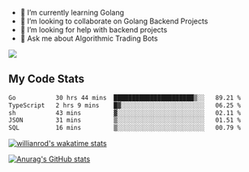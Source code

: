
- 🌱 I’m currently learning Golang
- 👯 I’m looking to collaborate on Golang Backend Projects
- 🤔 I’m looking for help with backend projects
- 💬 Ask me about Algorithmic Trading Bots

![](https://github-profile-trophy.vercel.app/?username=kevinbarrero)

## My Code Stats

<!--START_SECTION:waka-->

```txt
Go           30 hrs 44 mins  ██████████████████████▒░░   89.21 %
TypeScript   2 hrs 9 mins    █▓░░░░░░░░░░░░░░░░░░░░░░░   06.25 %
sh           43 mins         ▓░░░░░░░░░░░░░░░░░░░░░░░░   02.11 %
JSON         31 mins         ▒░░░░░░░░░░░░░░░░░░░░░░░░   01.51 %
SQL          16 mins         ▒░░░░░░░░░░░░░░░░░░░░░░░░   00.79 %
```

<!--END_SECTION:waka-->

[![willianrod's wakatime stats](https://github-readme-stats.vercel.app/api/wakatime?username=holdandup&layout=compact&theme=react&custom_title=Wakatime%20All%20Time%20Stats&langs_count=8)](https://github.com/anuraghazra/github-readme-stats)

[![Anurag's GitHub stats](https://github-readme-stats.vercel.app/api?username=Kevinbarrero)](https://github.com/anuraghazra/github-readme-stats)




